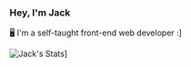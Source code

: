 ### Hey, I'm Jack

🖥️ I'm a self-taught front-end web developer :]

![Jack's Stats](https://github-readme-stats.vercel.app/api?username=jackwcj&count_private=true)]

